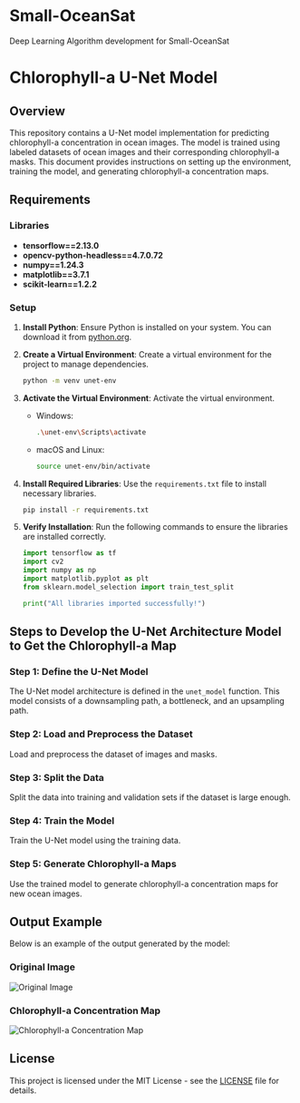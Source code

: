 # Small-OceanSat
Deep Learning Algorithm development for Small-OceanSat

# Chlorophyll-a U-Net Model

## Overview
This repository contains a U-Net model implementation for predicting chlorophyll-a concentration in ocean images. The model is trained using labeled datasets of ocean images and their corresponding chlorophyll-a masks. This document provides instructions on setting up the environment, training the model, and generating chlorophyll-a concentration maps.

## Requirements

### Libraries

- **tensorflow==2.13.0**
- **opencv-python-headless==4.7.0.72**
- **numpy==1.24.3**
- **matplotlib==3.7.1**
- **scikit-learn==1.2.2**

### Setup

1. **Install Python**: Ensure Python is installed on your system. You can download it from [python.org](https://python.org).

2. **Create a Virtual Environment**: Create a virtual environment for the project to manage dependencies.
    ```bash
    python -m venv unet-env
    ```

3. **Activate the Virtual Environment**: Activate the virtual environment.
    - Windows:
      ```bash
      .\unet-env\Scripts\activate
      ```
    - macOS and Linux:
      ```bash
      source unet-env/bin/activate
      ```

4. **Install Required Libraries**: Use the `requirements.txt` file to install necessary libraries.
    ```bash
    pip install -r requirements.txt
    ```

5. **Verify Installation**: Run the following commands to ensure the libraries are installed correctly.
    ```python
    import tensorflow as tf
    import cv2
    import numpy as np
    import matplotlib.pyplot as plt
    from sklearn.model_selection import train_test_split

    print("All libraries imported successfully!")
    ```

## Steps to Develop the U-Net Architecture Model to Get the Chlorophyll-a Map

### Step 1: Define the U-Net Model
The U-Net model architecture is defined in the `unet_model` function. This model consists of a downsampling path, a bottleneck, and an upsampling path.

### Step 2: Load and Preprocess the Dataset
Load and preprocess the dataset of images and masks.

### Step 3: Split the Data
Split the data into training and validation sets if the dataset is large enough.

### Step 4: Train the Model
Train the U-Net model using the training data.

### Step 5: Generate Chlorophyll-a Maps
Use the trained model to generate chlorophyll-a concentration maps for new ocean images.

## Output Example

Below is an example of the output generated by the model:

### Original Image

![Original Image](images/original_image.png)

### Chlorophyll-a Concentration Map

![Chlorophyll-a Concentration Map](images/chlorophyll_map.png)

## License

This project is licensed under the MIT License - see the [LICENSE](LICENSE) file for details.
